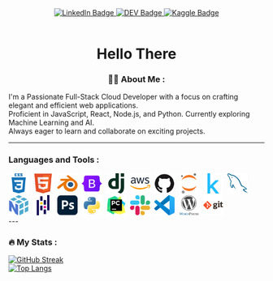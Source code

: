 <div id="badges" align='center'>
  <a href="https://www.linkedin.com/in/christopherambala/">
    <img src="https://img.shields.io/badge/LinkedIn-blue?style=for-the-badge&logo=linkedin&logoColor=white" alt="LinkedIn Badge"/>
  </a>
  <a href="https://dev.to/parq254">
    <img src="https://img.shields.io/badge/dev.to-black?style=for-the-badge&logo=dev.to&logoColor=white" alt="DEV Badge"/>
  </a>
  <a href="https://www.kaggle.com/christopherambala">
    <img src="https://img.shields.io/badge/kaggle-white?style=for-the-badge&logo=kaggle&logoColor=blue" alt="Kaggle Badge"/>
  </a>
</div>
<div id="counter" align='center'>
<img src="https://komarev.com/ghpvc/?username=Parq254&style=plastic&color=blue" alt=""/>
</div>
<div id="wave" align='center'>
<h1>
  Hello There
</h1>
</div>
<div align="center">


### :man_technologist: About Me :
</div>
I'm a Passionate Full-Stack Cloud Developer with a focus on crafting elegant and efficient web applications.<br>
Proficient in JavaScript, React, Node.js, and Python. Currently exploring Machine Learning and AI.<br>
Always eager to learn and collaborate on exciting projects.

---

###  Languages and Tools :
<div>
  <img src="https://github.com/devicons/devicon/blob/master/icons/css3/css3-plain-wordmark.svg"  title="CSS3" alt="CSS" width="40" height="40"/>&nbsp;
  <img src="https://github.com/devicons/devicon/blob/master/icons/html5/html5-original.svg" title="HTML5" alt="HTML" width="40" height="40"/>&nbsp;
  <img src='https://github.com/devicons/devicon/blob/master/icons/blender/blender-original.svg' title='Blender' alt='Blender' width='40' height='40'/>&nbsp;
  <img src='https://github.com/devicons/devicon/blob/master/icons/bootstrap/bootstrap-original.svg 'title='Bootstrap' alt='Bootstrap' width='40' height='40'/>&nbsp;
  <img src='https://github.com/devicons/devicon/blob/master/icons/django/django-plain.svg 'title='Django' alt='Django' width='40' height='40'/>&nbsp;
  <img src='https://github.com/devicons/devicon/blob/master/icons/amazonwebservices/amazonwebservices-original-wordmark.svg 'title='AWS' alt='AWS' width='40' height='40'/>&nbsp;
  <img src='https://github.com/devicons/devicon/blob/master/icons/github/github-original.svg' title='Github' alt='Github' width='40' height='40'/>&nbsp;
  <img src='https://github.com/devicons/devicon/blob/master/icons/jupyter/jupyter-original.svg' title='Jupyter' alt='Jupyter' width='40' height='40'/>&nbsp;
  <img src='https://github.com/devicons/devicon/blob/master/icons/kaggle/kaggle-original.svg' title='Kaggle' alt='Kaggle' width='40' height='40'/>&nbsp;
  <img src='https://github.com/devicons/devicon/blob/master/icons/mysql/mysql-original.svg' title='Mysql' alt='Mysql' width='40' height='40'/>&nbsp;
  <img src='https://github.com/devicons/devicon/blob/master/icons/numpy/numpy-original.svg' title='Numpy' alt='Numpy' width='40' height='40'/>&nbsp;
  <img src='https://github.com/devicons/devicon/blob/master/icons/pandas/pandas-original.svg' title='Pandas' alt='Pandas' width='40' height='40'/>&nbsp;
  <img src='https://github.com/devicons/devicon/blob/master/icons/photoshop/photoshop-plain.svg' title='Photoshop' alt='Photoshop' width='40' height='40'/>&nbsp;
  <img src='https://github.com/devicons/devicon/blob/master/icons/python/python-original.svg' title='Python' alt='Python' width='40' height='40'/>&nbsp;
  <img src='https://github.com/devicons/devicon/blob/master/icons/pycharm/pycharm-original.svg' title='Pycharm' alt='Pycharm' width='40' height='40'/>&nbsp;
  <img src='https://github.com/devicons/devicon/blob/master/icons/slack/slack-original.svg' title='Slack' alt='Slack' width='40' height='40'/>&nbsp;
  <img src='https://github.com/devicons/devicon/blob/master/icons/vscode/vscode-original.svg' title='Vscode' alt='Vscode' width='40' height='40'/>&nbsp;
  <img src='https://github.com/devicons/devicon/blob/master/icons/wordpress/wordpress-original.svg' title='Wordpress' alt='Wordpress' width='40' height='40'/>&nbsp;
  <img src="https://github.com/devicons/devicon/blob/master/icons/git/git-original-wordmark.svg" title="Git" **alt="Git" width="40" height="40"/>
</div>
---

### :fire: My Stats :
[![GitHub Streak](http://github-readme-streak-stats.herokuapp.com?user=Parq254&theme=dark&background=000000)](https://git.io/streak-stats)<br>
[![Top Langs](https://github-readme-stats.vercel.app/api/top-langs/?username=Parq254&layout=compact&theme=vision-friendly-dark)](https://github.com/anuraghazra/github-readme-stats )
